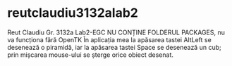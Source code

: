 # reutclaudiu3132alab2
Reut Claudiu Gr. 3132a Lab2-EGC
NU CONȚINE FOLDERUL PACKAGES, nu va funcționa fără  OpenTK
	În aplicația mea la apăsarea tastei AltLeft se desenează o piramidă, iar la apăsarea tastei Space se desenează un cub; prin mișcarea mouse-ului se șterge orice obiect desenat.

